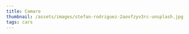 ```yaml
---
title: Camaro
thumbnail: /assets/images/stefan-rodriguez-2aovfzyv3rc-unsplash.jpg
tags: cars
---
```

